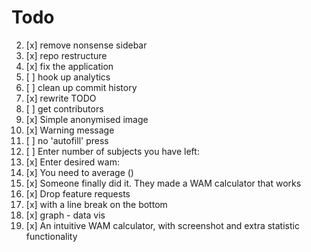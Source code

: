 # Todo

2. [x] remove nonsense sidebar
3. [x] repo restructure
4. [x] fix the application
5. [ ] hook up analytics
4. [ ] clean up commit history
5. [x] rewrite TODO
6. [ ] get contributors
7. [x] Simple anonymised image
8. [x] Warning message
9. [ ] no 'autofill' press
9. [ ] Enter number of subjects you have left:
10. [x] Enter desired wam:
11. [x] You need to average ()
12. [x] Someone finally did it. They made a WAM calculator that works
13. [x] Drop feature requests
14. [x] with a line break on the bottom
15. [x] graph - data vis
16. [x] An intuitive WAM calculator, with screenshot and extra statistic functionality